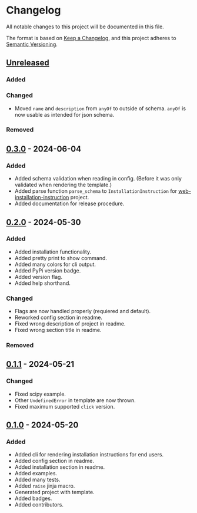 # Changelog

All notable changes to this project will be documented in this file.

The format is based on [Keep a Changelog](https://keepachangelog.com/en/1.1.0/),
and this project adheres to [Semantic Versioning](https://semver.org/spec/v2.0.0.html).

## [Unreleased]

### Added

### Changed

* Moved `name` and `description` from `anyOf` to outside of schema. `anyOf` is now usable as intended for json schema.

### Removed


## [0.3.0] - 2024-06-04

### Added

* Added schema validation when reading in config. (Before it was only validated when rendering the template.)
* Added parse function `parse_schema` to `InstallationInstruction` for 
    [web-installation-instruction](https://github.com/instructions-d-installation/web-installation-instruction)
    project.
* Added documentation for release procedure.


## [0.2.0] - 2024-05-30

### Added

* Added installation functionality.
* Added pretty print to show command.
* Added many colors for cli output.
* Added PyPi version badge.
* Added version flag.
* Added help shorthand.

### Changed

* Flags are now handled properly (requiered and default).
* Reworked config section in readme.
* Fixed wrong description of project in readme.
* Fixed wrong section title in readme.

### Removed


## [0.1.1] - 2024-05-21

### Changed

* Fixed scipy example.
* Other `UndefinedError` in template are now thrown.
* Fixed maximum supported `click` version.


## [0.1.0] - 2024-05-20

### Added

* Added cli for rendering installation instructions for end users.
* Added config section in readme.
* Added installation section in readme.
* Added examples.
* Added many tests.
* Added `raise` jinja macro.
* Generated project with template.
* Added badges.
* Added contributors.


[unreleased]: https://github.com/instructions-d-installation/installation-instruction/compare/v0.3.0...HEAD
[0.3.0]: https://github.com/instructions-d-installation/installation-instruction/compare/v0.2.0...v0.3.0
[0.2.0]: https://github.com/instructions-d-installation/installation-instruction/compare/v0.1.1...v0.2.0
[0.1.1]: https://github.com/instructions-d-installation/installation-instruction/compare/v0.1.0...v0.1.1
[0.1.0]: https://github.com/instructions-d-installation/installation-instruction/releases/tag/v0.1.0
